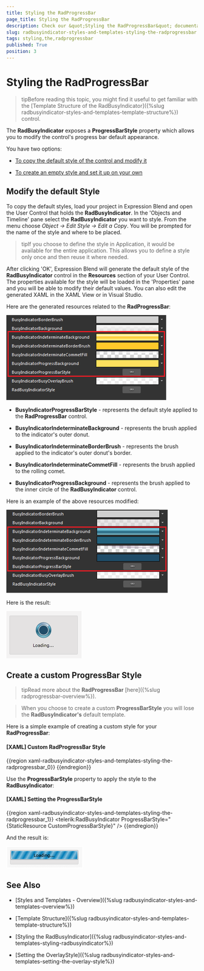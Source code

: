 ```yaml
---
title: Styling the RadProgressBar
page_title: Styling the RadProgressBar
description: Check our &quot;Styling the RadProgressBar&quot; documentation article for the RadBusyIndicator {{ site.framework_name }} control.
slug: radbusyindicator-styles-and-templates-styling-the-radprogressbar
tags: styling,the,radprogressbar
published: True
position: 3
---
```


# Styling the RadProgressBar

>tipBefore reading this topic, you might find it useful to get familiar with the [Template Structure of the RadBusyIndicator]({%slug radbusyindicator-styles-and-templates-template-structure%}) control.

The __RadBusyIndicator__ exposes a __ProgressBarStyle__ property which allows you to modify the control's progress bar default appearance.

You have two options:

* [To copy the default style of the control and modify it](#modify-the-default-style)

* [To create an empty style and set it up on your own](#create-a-custom-progressbar-style)

## Modify the default Style 

To copy the default styles, load your project in Expression Blend and open the User Control that holds the __RadBusyIndicator__. In the 'Objects and Timeline' pane select the __RadBusyIndicator__ you want to style. From the menu choose *Object -> Edit Style -> Edit a Copy*. You will be prompted for the name of the style and where to be placed.

>tipIf you choose to define the style in Application, it would be available for the entire application. This allows you to define a style only once and then reuse it where needed.

After clicking 'OK', Expression Blend will generate the default style of the __RadBusyIndicator__ control in the __Resources__ section of your User Control. The properties available for the style will be loaded in the 'Properties' pane and you will be able to modify their default values. You can also edit the generated XAML in the XAML View or in Visual Studio. 

Here are the generated resources related to the __RadProgressBar__:

![{{ site.framework_name }} RadBusyIndicator Blend Resources](images/radbusyindicator_styles_and_templates_styling_radprogressbar_011.png)

* __BusyIndicatorProgressBarStyle__ - represents the default style applied to the __RadProgressBar__ control.

* __BusyIndicatorIndeterminateBackground__ - represents the brush applied to the indicator's outer donut.

* __BusyIndicatorIndeterminateBorderBrush__ - represents the brush applied to the indicator's outer donut's border.

* __BusyIndicatorIndeterminateCommetFill__ - represents the brush applied to the rolling comet.

* __BusyIndicatorProgressBackground__ - represents the brush applied to the inner circle of the __RadBusyIndicator__ control.

Here is an example of the above resources modified:

![{{ site.framework_name }} RadBusyIndicator Modified Blend Resources](images/radbusyindicator_styles_and_templates_styling_radprogressbar_020.png)

Here is the result:

![{{ site.framework_name }} RadBusyIndicator Customized Appearance](images/radbusyindicator_styles_and_templates_styling_radprogressbar_030.png)

## Create a custom ProgressBar Style

>tipRead more about the __RadProgressBar__ [here]({%slug radprogressbar-overview%}).

>When you choose to create a custom __ProgressBarStyle__ you will lose the __RadBusyIndicator's__ default template.

Here is a simple example of creating a custom style for your __RadProgressBar__:

#### __[XAML] Custom RadProgressBar Style__

{{region xaml-radbusyindicator-styles-and-templates-styling-the-radprogressbar_0}}
	<Style x:Key="CustomProgressBarStyle" TargetType="telerik:RadProgressBar">
	    <Setter Property="Foreground" Value="#FF027DB8"/>
	    <Setter Property="Background" Value="#FFD2D5D8"/>
	    <Setter Property="BorderThickness" Value="1"/>
	    <Setter Property="Maximum" Value="100"/>
	    <Setter Property="IsTabStop" Value="False"/>
	    <Setter Property="BorderBrush">
	        <Setter.Value>
	            <LinearGradientBrush EndPoint=".5,1" StartPoint=".5,0">
	                <GradientStop Color="#FFAEB7BF" Offset="0"/>
	                <GradientStop Color="#FF919EA7" Offset="0.35"/>
	                <GradientStop Color="#FF7A8A99" Offset="0.35"/>
	                <GradientStop Color="#FF647480" Offset="1"/>
	            </LinearGradientBrush>
	        </Setter.Value>
	    </Setter>
	    <Setter Property="Margin" Value="0,0,0,-25"/>
	</Style>
{{endregion}}

Use the __ProgressBarStyle__ property to apply the style to the __RadBusyIndicator__:

#### __[XAML] Setting the ProgressBarStyle__

{{region xaml-radbusyindicator-styles-and-templates-styling-the-radprogressbar_1}}
	<telerik:RadBusyIndicator ProgressBarStyle="{StaticResource CustomProgressBarStyle}" />
{{endregion}}

And the result is:

![{{ site.framework_name }} RadBusyIndicator  ](images/radbusyindicator_styles_and_templates_styling_radprogressbar_010.png)

## See Also

 * [Styles and Templates - Overview]({%slug radbusyindicator-styles-and-templates-overview%})

 * [Template Structure]({%slug radbusyindicator-styles-and-templates-template-structure%})

 * [Styling the RadBusyIndicator]({%slug radbusyindicator-styles-and-templates-styling-radbusyindicator%})

 * [Setting the OverlayStyle]({%slug radbusyindicator-styles-and-templates-setting-the-overlay-style%})
